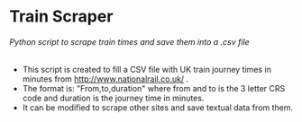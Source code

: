 # Train Scraper 

###### Python script to scrape train times and save them into a .csv file

* This script is created to fill a CSV file with UK train journey times in minutes from http://www.nationalrail.co.uk/ .
* The format is: "From,to,duration" where from and to is the 3 letter CRS code and duration is the journey time in minutes.	
* It can be modified to scrape other sites and save textual data from them.
